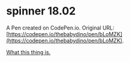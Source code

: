 # spinner 18.02

A Pen created on CodePen.io. Original URL: [https://codepen.io/thebabydino/pen/bLoMZK](https://codepen.io/thebabydino/pen/bLoMZK).

[What this thing is.](https://thebabydino.github.io/notes/how-i-got-suckered.html)